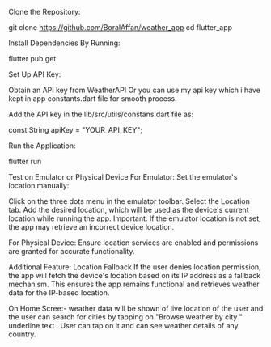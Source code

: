 Clone the Repository:

git clone https://github.com/BoralAffan/weather_app
cd flutter_app

Install Dependencies By Running:

flutter pub get

Set Up API Key:

Obtain an API key from WeatherAPI Or you can use my api key which i have kept in app constants.dart file for smooth process.

Add the API key in the lib/src/utils/constans.dart file as:

const String apiKey = "YOUR_API_KEY";

Run the Application:

flutter run

Test on Emulator or Physical Device
For Emulator:
Set the emulator's location manually:

Click on the three dots menu in the emulator toolbar.
Select the Location tab.
Add the desired location, which will be used as the device's current location while running the app.
Important: If the emulator location is not set, the app may retrieve an incorrect device location.

For Physical Device:
Ensure location services are enabled and permissions are granted for accurate functionality.

Additional Feature: Location Fallback
If the user denies location permission, the app will fetch the device's location based on its IP address as a fallback mechanism.
This ensures the app remains functional and retrieves weather data for the IP-based location.


On Home Scree:- weather data will be shown of live location of the user and the user can search for cities by tapping on "Browse weather by city " underline text . User can tap on it and can see weather details of any country. 

